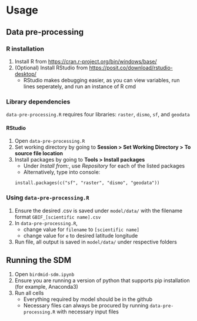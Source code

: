 # Usage

## Data pre-processing 

### R installation

1. Install R from https://cran.r-project.org/bin/windows/base/
2. (Optional) Install RStudio from https://posit.co/download/rstudio-desktop/
    - RStudio makes debugging easier, as you can view variables, run lines
      seperately, and run an instance of R cmd 

### Library dependencies

`data-pre-processing.R` requires four libraries: `raster`, `dismo`, `sf`, and
`geodata`

#### RStudio
1. Open `data-pre-processing.R`
2. Set working directory by going to **Session > Set Working Directory > To source file location**
3. Install packages by going to **Tools > Install packages**
    - Under *Install from:*, use *Repository* for each of the listed packages
    - Alternatively, type into console:
    ```
    install.packages(c("sf", "raster", "dismo", "geodata"))
    ```

### Using `data-pre-processing.R`
1. Ensure the desired .csv is saved under `model/data/` with the filename format `GBIF_[scientific name].csv`
2. In `data-pre-processing.R`,
    - change value for `filename` to `[scientific name]`
    - change value for `e` to desired latitude longitude
3. Run file, all output is saved in `model/data/` under respective folders

## Running the SDM

1. Open `birdmid-sdm.ipynb`
2. Ensure you are running a version of python that supports pip installation
   (for example, Anaconda3)
3. Run all cells
    - Everything required by model should be in the github
    - Necessary files can always be procured by running `data-pre-processing.R`
      with necessary input files
